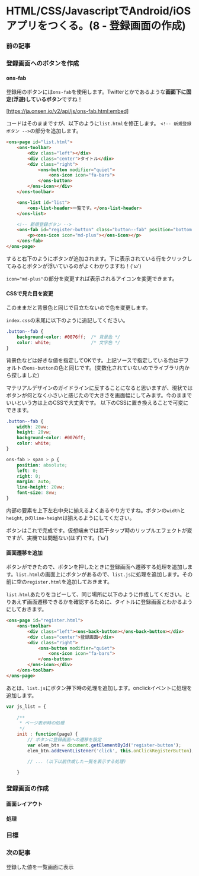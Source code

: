 # HTML/CSS/JavascriptでAndroid/iOSアプリをつくる。(8 - 登録画面の作成)

### 前の記事

### 登録画面へのボタンを作成
#### ons-fab
登録用のボタンには`ons-fab`を使用します。Twitterとかであるような**画面下に固定(浮遊)しているボタン**ですね！

[https://ja.onsen.io/v2/api/js/ons-fab.html:embed]

コードはそのままですが、以下のように`list.html`を修正します。
`<!-- 新規登録ボタン -->`の部分を追加します。

```html
<ons-page id="list.html">
    <ons-toolbar>
        <div class="left"></div>
        <div class="center">タイトル</div>
        <div class="right">
            <ons-button modifier="quiet">
                <ons-icon icon="fa-bars">
            </ons-button>
        </ons-icon></div>
    </ons-toolbar>

    <ons-list id="list">
        <ons-list-header>一覧です。</ons-list-header>
    </ons-list>

    <!-- 新規登録ボタン -->
    <ons-fab id="register-button" class="button--fab" position="bottom right">
        <p><ons-icon icon="md-plus"></ons-icon></p>
    </ons-fab>
</ons-page>
```

すると右下のようにボタンが追加されます。下に表示されている行をクリックしてみるとボタンが浮いているのがよくわかりますね！('ω')

<!-- ons-fab.png -->

`icon="md-plus"`の部分を変更すれば表示されるアイコンを変更できます。


#### CSSで見た目を変更
このままだと背景色と同じで目立たないので色を変更します。

`index.css`の末尾に以下のように追記してください。

```css
.button--fab {
    background-color: #0076ff;  /* 背景色 */
    color: white;               /* 文字色 */
}
```


背景色などは好きな値を指定してOKです。上記ソースで指定している色はデフォルトの`ons-button`の色と同じです。(変数化されていないのでライブラリ内から探しました)

マテリアルデザインのガイドラインに反することになると思いますが、現状ではボタンが何となく小さいと感じたので大きさを画面幅にしてみます。今のままでいいという方は上のCSSで大丈夫です。
以下のCSSに置き換えることで可変にできます。

```css
.button--fab {
    width: 20vw;
    height: 20vw;
    background-color: #0076ff;
    color: white;
}

ons-fab > span > p {
    position: absolute;
    left: 0;
    right: 0;
    margin: auto;
    line-height: 20vw;
    font-size: 8vw;
}
```

内部の要素を上下左右中央に揃えるよくあるやり方ですね。ボタンの`width`と`height`, pの`line-height`は揃えるようにしてください。

<!-- ons-fab-color.png -->

ボタンはこれで完成です。仮想端末では若干タップ時のリップルエフェクトが変ですが、実機では問題ない(はず)です。('ω')


#### 画面遷移を追加
ボタンができたので、ボタンを押したときに登録画面へ遷移する処理を追加します。`list.html`の画面上にボタンがあるので、`list.js`に処理を追加します。その前に空の`register.html`を追加しておきます。

`list.html`あたりをコピーして、同じ場所に以下のように作成してください。とりあえず画面遷移できるかを確認するために、タイトルに登録画面とわかるようにしておきます。

```html
<ons-page id="register.html">
    <ons-toolbar>
        <div class="left"><ons-back-button></ons-back-button></div>
        <div class="center">登録画面</div>
        <div class="right">
            <ons-button modifier="quiet">
                <ons-icon icon="fa-bars">
            </ons-button>
        </ons-icon></div>
    </ons-toolbar>
</ons-page>
```

あとは、`list.js`にボタン押下時の処理を追加します。onclickイベントに処理を追加します。

```javascript
var js_list = {
    
    /**
     * ページ表示時の処理
     */
    init : function(page) {
        // ボタンに登録画面への遷移を設定
        var elem_btn = document.getElementById('register-button');      // ボタンの要素を取得
        elem_btn.addEventListener('click', this.onClickRegisterButton); // 処理を指定

        // ... (以下以前作成した一覧を表示する処理)

    }
```



### 登録画面の作成
#### 画面レイアウト
#### 処理


### 目標
### 次の記事
登録した値を一覧画面に表示
